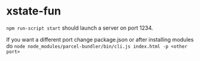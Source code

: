 # xstate-fun

`npm run-script start` should launch a server on port 1234. 

If you want a different port change package.json or after installing modules do `node node_modules/parcel-bundler/bin/cli.js index.html -p <other port>`
